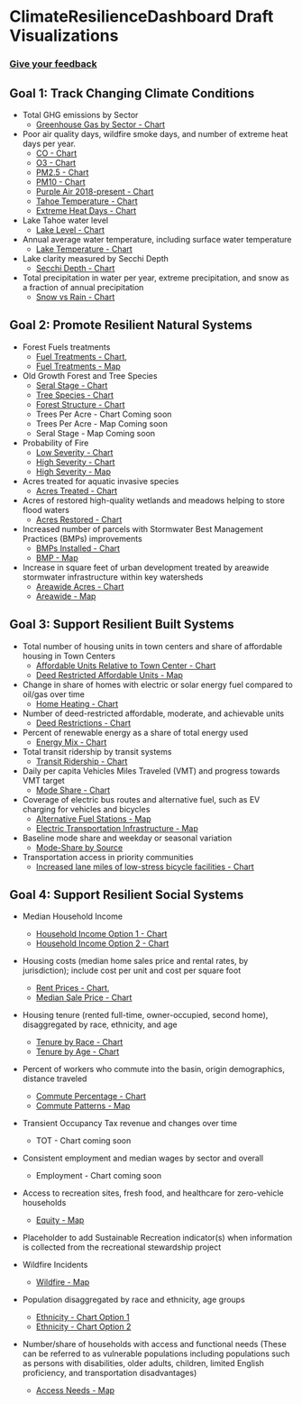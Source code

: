 # ClimateResilienceDashboard Draft Visualizations

### [Give your feedback](https://arcg.is/z90110)

## Goal 1: Track Changing Climate Conditions

* Total GHG emissions by Sector
  * [Greenhouse Gas by Sector - Chart](1.1(a)_Greenhouse_Gas.html)
* Poor air quality days, wildfire smoke days, and number of extreme heat days per year.
  * [CO - Chart](1.2(a)_Air_Quality_CO.html)
  * [O3 - Chart](1.2(a)_Air_Quality_O3.html)
  * [PM2.5 - Chart](1.2(a)_Air_Quality_PM2.5.html)
  * [PM10 - Chart](1.2(a)_Air_Quality_PM10.html)
  * [Purple Air 2018-present - Chart](1.2(a)_Purple_Air.html)
  * [Tahoe Temperature - Chart](1.2(a)_TahoeTemp.html)
  * [Extreme Heat Days - Chart](1.2(a)_ExtremeHeatDays.html)
* Lake Tahoe water level
  * [Lake Level - Chart](1.3(a)_Lake_Level.html)
* Annual average water temperature, including surface water temperature
  * [Lake Temperature - Chart](1.3(b)_Lake_Temp.html)
* Lake clarity measured by Secchi Depth
  * [Secchi Depth - Chart](1.3(c)_Secchi_Depth.html)
* Total precipitation in water per year, extreme precipitation, and snow as a fraction of annual precipitation
  * [Snow vs Rain - Chart](1.3(d)_Precip.html)

## Goal 2: Promote Resilient Natural Systems

* Forest Fuels treatments
  * [Fuel Treatments - Chart](2.1(a)_ForestFuel.html), 
  * [Fuel Treatments - Map](Maps/ForestFuelTreatment.html)
* Old Growth Forest and Tree Species 
  * [Seral Stage - Chart](2.1(b)_OldGrowthForest_SeralStage.html) 
  * [Tree Species - Chart](2.1(b)_OldGrowthForest_Species.html) 
  * [Forest Structure - Chart](2.1(b)_OldGrowthForest_Structure.html)
  * Trees Per Acre - Chart Coming soon
  * Trees Per Acre - Map Coming soon
  * Seral Stage - Map Coming soon
* Probability of Fire 
  * [Low Severity - Chart](2.1(c)_Probability_of_Low_Severity_Fire.html) 
  * [High Severity - Chart](2.1(c)_Probability_of_High_Severity_Fire.html) 
  * [High Severity - Map](Maps/HighSeverityFireProbable.html)
* Acres treated for aquatic invasive species
  * [Acres Treated - Chart](2.2(a)_Aquatic_Species.html)
* Acres of restored high-quality wetlands and meadows helping to store flood waters
  * [Acres Restored - Chart](2.3(a)_Restored_Wetlands_Meadows.html)
* Increased number of parcels with Stormwater Best Management Practices (BMPs) improvements 
  * [BMPs Installed - Chart](2.3(b)_BMP.html) 
  * [BMP - Map](Maps/BMPStormwater.html)
* Increase in square feet of urban development treated by areawide stormwater infrastructure within key watersheds 
  * [Areawide Acres - Chart](2.4.(c)_Areawide_Covering_Impervious.html) 
  * [Areawide - Map](Maps/AreawideStormwater.html)

## Goal 3: Support Resilient Built Systems

* Total number of housing units in town centers and share of affordable housing in Town Centers
  * [Affordable Units Relative to Town Center - Chart](3.1(a)_Affordable_Units.html)
  * [Deed Restricted Affordable Units - Map](Maps/AffordableHousing.html)
* Change in share of homes with electric or solar energy fuel compared to oil/gas over time
  * [Home Heating - Chart](3.1(b)_HomeHeatingFuels.html)
* Number of deed-restricted affordable, moderate, and achievable units
  * [Deed Restrictions - Chart](3.1(c)_Deed_Restricted_Units.html)
* Percent of renewable energy as a share of total energy used
  * [Energy Mix - Chart](3.2(a)_EnergyMix.html)
* Total transit ridership by transit systems
  * [Transit Ridership - Chart](3.3(a)_Transit_Ridership.html)
* Daily per capita Vehicles Miles Traveled (VMT) and progress towards VMT target
  * [Mode Share - Chart](3.)
* Coverage of electric bus routes and alternative fuel, such as EV charging for vehicles and bicycles
  * [Alternative Fuel Stations - Map](Maps/AlternateFuelStations.html) 
  * [Electric Transportation Infrastructure - Map](Maps/ElectricTransportationInfrastructure.html)
* Baseline mode share and weekday or seasonal variation
  * [Mode-Share by Source](3.3(d)_mode_share.html) 
* Transportation access in priority communities
  * [Increased lane miles of low-stress bicycle facilities - Chart](3.3(f)_Low_Stress_Bicycle.html)

## Goal 4: Support Resilient Social Systems

* Median Household Income 
  * [Household Income Option 1 - Chart](4.1(a)_Household_Income_v1.html)
  * [Household Income Option 2 - Chart](4.1(a)_Household_Income_v2.html)
* Housing costs (median home sales price and rental rates, by jurisdiction); include cost per unit and cost per square foot
  * [Rent Prices - Chart](4.1(b)_Rent_Prices.html), 
  * [Median Sale Price - Chart](4.1(b)_Median_Sale_Prices.html)
* Housing tenure (rented full-time, owner-occupied, second home), disaggregated by race, ethnicity, and age
  * [Tenure by Race - Chart](4.1(c)_TenureByRace.html)
  * [Tenure by Age - Chart](4.1(c)_TenureByAge.html)
* Percent of workers who commute into the basin, origin demographics, distance traveled
  * [Commute Percentage - Chart](4.1(d)_commuter_percentage.html)
  * [Commute Patterns - Map](4.1(d)_commuter_patterns.html)

* Transient Occupancy Tax revenue and changes over time
  * TOT - Chart coming soon
* Consistent employment and median wages by sector and overall
  * Employment - Chart coming soon
* Access to recreation sites, fresh food, and healthcare for zero-vehicle households 
  * [Equity - Map](Maps/Equity.html)
* Placeholder to add Sustainable Recreation indicator(s) when information is collected from the recreational stewardship project
* Wildfire Incidents
  * [Wildfire - Map](Maps/Firewise_IncidentsRxBurn_EmergencyServices.html)
* Population disaggregated by race and ethnicity, age groups 
  * [Ethnicity - Chart Option 1](4.4(a)_RaceEthnicity_v1.html)
  * [Ethnicity - Chart Option 2](4.4(a)_RaceEthnicity_v2.html)
* Number/share of households with access and functional needs (These can be referred to as vulnerable populations including populations such as persons with disabilities, older adults, children, limited English proficiency, and transportation disadvantages)
  * [Access Needs - Map](Maps/At_Risk_communities.html)
